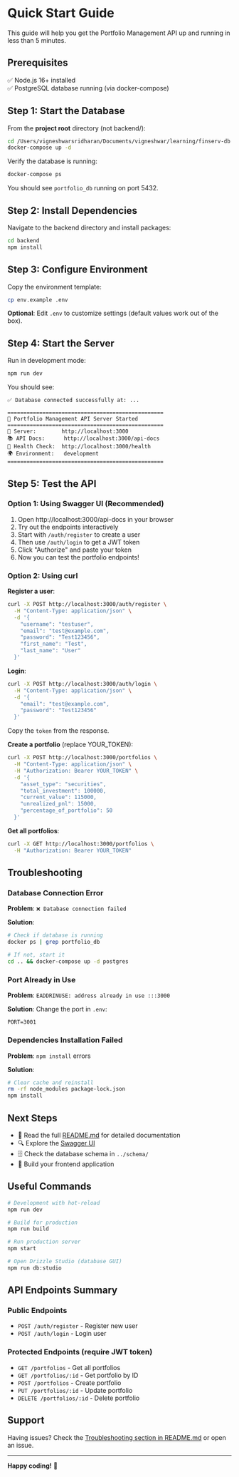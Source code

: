 # Quick Start Guide

This guide will help you get the Portfolio Management API up and running in less than 5 minutes.

## Prerequisites

✅ Node.js 16+ installed  
✅ PostgreSQL database running (via docker-compose)

## Step 1: Start the Database

From the **project root** directory (not backend/):

```bash
cd /Users/vigneshwarsridharan/Documents/vigneshwar/learning/finserv-db
docker-compose up -d
```

Verify the database is running:

```bash
docker-compose ps
```

You should see `portfolio_db` running on port 5432.

## Step 2: Install Dependencies

Navigate to the backend directory and install packages:

```bash
cd backend
npm install
```

## Step 3: Configure Environment

Copy the environment template:

```bash
cp env.example .env
```

**Optional**: Edit `.env` to customize settings (default values work out of the box).

## Step 4: Start the Server

Run in development mode:

```bash
npm run dev
```

You should see:

```
✅ Database connected successfully at: ...

=================================================
🚀 Portfolio Management API Server Started
=================================================
📍 Server:        http://localhost:3000
📚 API Docs:      http://localhost:3000/api-docs
🏥 Health Check:  http://localhost:3000/health
🌍 Environment:   development
=================================================
```

## Step 5: Test the API

### Option 1: Using Swagger UI (Recommended)

1. Open http://localhost:3000/api-docs in your browser
2. Try out the endpoints interactively
3. Start with `/auth/register` to create a user
4. Then use `/auth/login` to get a JWT token
5. Click "Authorize" and paste your token
6. Now you can test the portfolio endpoints!

### Option 2: Using curl

**Register a user**:

```bash
curl -X POST http://localhost:3000/auth/register \
  -H "Content-Type: application/json" \
  -d '{
    "username": "testuser",
    "email": "test@example.com",
    "password": "Test123456",
    "first_name": "Test",
    "last_name": "User"
  }'
```

**Login**:

```bash
curl -X POST http://localhost:3000/auth/login \
  -H "Content-Type: application/json" \
  -d '{
    "email": "test@example.com",
    "password": "Test123456"
  }'
```

Copy the `token` from the response.

**Create a portfolio** (replace YOUR_TOKEN):

```bash
curl -X POST http://localhost:3000/portfolios \
  -H "Content-Type: application/json" \
  -H "Authorization: Bearer YOUR_TOKEN" \
  -d '{
    "asset_type": "securities",
    "total_investment": 100000,
    "current_value": 115000,
    "unrealized_pnl": 15000,
    "percentage_of_portfolio": 50
  }'
```

**Get all portfolios**:

```bash
curl -X GET http://localhost:3000/portfolios \
  -H "Authorization: Bearer YOUR_TOKEN"
```

## Troubleshooting

### Database Connection Error

**Problem**: `❌ Database connection failed`

**Solution**:
```bash
# Check if database is running
docker ps | grep portfolio_db

# If not, start it
cd .. && docker-compose up -d postgres
```

### Port Already in Use

**Problem**: `EADDRINUSE: address already in use :::3000`

**Solution**: Change the port in `.env`:
```env
PORT=3001
```

### Dependencies Installation Failed

**Problem**: `npm install` errors

**Solution**:
```bash
# Clear cache and reinstall
rm -rf node_modules package-lock.json
npm install
```

## Next Steps

- 📖 Read the full [README.md](./README.md) for detailed documentation
- 🔍 Explore the [Swagger UI](http://localhost:3000/api-docs)
- 🗄️ Check the database schema in `../schema/`
- 🚀 Build your frontend application

## Useful Commands

```bash
# Development with hot-reload
npm run dev

# Build for production
npm run build

# Run production server
npm start

# Open Drizzle Studio (database GUI)
npm run db:studio
```

## API Endpoints Summary

### Public Endpoints
- `POST /auth/register` - Register new user
- `POST /auth/login` - Login user

### Protected Endpoints (require JWT token)
- `GET /portfolios` - Get all portfolios
- `GET /portfolios/:id` - Get portfolio by ID
- `POST /portfolios` - Create portfolio
- `PUT /portfolios/:id` - Update portfolio
- `DELETE /portfolios/:id` - Delete portfolio

## Support

Having issues? Check the [Troubleshooting section in README.md](./README.md#troubleshooting) or open an issue.

---

**Happy coding!** 🎉


